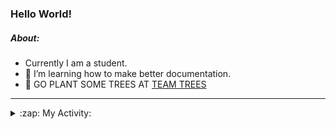 ### Hello World!

##### About:
- Currently I am a student.
- 🌱 I’m learning how to make better documentation.
- 🌱 GO PLANT SOME TREES AT [TEAM TREES](https://teamtrees.org/)

---
<details>
  <summary>:zap: My Activity:</summary>
  
<!--START_SECTION:waka-->
![Code Time](http://img.shields.io/badge/Code%20Time-1%2C112%20hrs%201%20min-blue)

**I'm a Night 🦉** 

```text
🌞 Morning                1384 commits        ██░░░░░░░░░░░░░░░░░░░░░░░   09.15 % 
🌆 Daytime                5249 commits        █████████░░░░░░░░░░░░░░░░   34.69 % 
🌃 Evening                4354 commits        ███████░░░░░░░░░░░░░░░░░░   28.78 % 
🌙 Night                  4143 commits        ███████░░░░░░░░░░░░░░░░░░   27.38 % 
```
📅 **I'm Most Productive on Wednesday** 

```text
Monday                   2294 commits        ████░░░░░░░░░░░░░░░░░░░░░   15.16 % 
Tuesday                  1834 commits        ███░░░░░░░░░░░░░░░░░░░░░░   12.12 % 
Wednesday                3580 commits        ██████░░░░░░░░░░░░░░░░░░░   23.66 % 
Thursday                 1897 commits        ███░░░░░░░░░░░░░░░░░░░░░░   12.54 % 
Friday                   1507 commits        ██░░░░░░░░░░░░░░░░░░░░░░░   09.96 % 
Saturday                 1371 commits        ██░░░░░░░░░░░░░░░░░░░░░░░   09.06 % 
Sunday                   2647 commits        ████░░░░░░░░░░░░░░░░░░░░░   17.50 % 
```


📊 **This Week I Spent My Time On** 

```text
🔥 Editors: 
VS Code                  8 hrs 51 mins       █████████████████████████   100.00 % 

🐱‍💻 Projects: 
praise                   4 hrs 43 mins       █████████████░░░░░░░░░░░░   53.33 % 
skillgraff               2 hrs 48 mins       ████████░░░░░░░░░░░░░░░░░   31.66 % 
CSF22                    1 hr 19 mins        ████░░░░░░░░░░░░░░░░░░░░░   14.98 % 
ai                       0 secs              ░░░░░░░░░░░░░░░░░░░░░░░░░   00.03 % 
```


 Last Updated on 22/04/2023 06:08:20 UTC
<!--END_SECTION:waka-->
</details>
